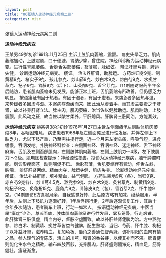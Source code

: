 ```yaml
---
layout: post
title: "06张镜人运动神经元病案二则"
categories: misc
---
```

张镜人运动神经元病案二则

**运动神经元病变**

王某男49岁初诊1991年11月25日
主诉上肢肌肉萎缩，震颤。
病史头晕乏力。肌肉萎缩蝈动，上肢震颤，口干便溏，胃纳少馨，曾住院，神经科诊断为运动神经元病变。进行性脊肌萎缩。
舌脉舌尖部萎缩，苔薄腻，脉细弦。
辨证肝肾亏损，脾运失健。
诊断运动冲经元病变。
痿证。
治法养肝肾，助脾运。
方药炒归身9克、制黄精9克、楮实子9克、孩儿参克、炒山药9克、炒白术9克、炒白芍9克、水炙甘草克、杞子9克、钩藤9克（后下）、山萸肉9克、香谷芽克。（14剂随访服药半年余后随访，患者肌肉萎缩未见发展，能够正常上班，舌肌萎缩有所改善，但仍感乏力明显。
按语痿证有因于热者。有因于湿者，有因于虚者。来势急者多因热与湿，来势缓者多因虚与湿。本案病症渐缓而来，因此治从虚着手，而其虚主要责之于肝肾，故以补养肝肾立法。脾主肉，肌肉萎缩，治当佐以健脾助运。肌肉晌动，上肢震颤，此风动之征，故当佐以酸甘柔养，平肝熄风。肝脾肾三脏同治，方能奏效。

**运动神经元病变**
姚某男38岁初诊1976年1月27日主诉左侧面瘫伴左侧肢体肌肉萎缩8年，吞咽困难月。
病史患者1968年起左侧面瘫呈进行性发展，并伴左侧上下肢乏力，尤以下肢严重，乃至需拄拐行走，近—个月来左衡头痛，呼吸气短，进食缓慢，吞咽发呛。外院神经科检查：左侧面神经、吞咽神经、迷走神经、舌下神经麻痹，舌肌及左侧面部肌肉，左侧肢体肌肉萎缩，左侧上肢肌力～4级，左下肢肌力I～2级。肌电图检查提示：神经源性损害。拟诊为运动神经元疾病，脑千肿瘤町能。刻诊形瘦面苍，动则喘促不已。
舌脉苔薄，舌肌萎缩伴有颤动，伸舌左斜，脉细。
辨证肝肾两虚。精血内夺，脾运失健，肌肉失养。
诊断运动神经元疾病。
痿证。
治法补益肝肾，填补精血，益气健脾。
方药生熟地9克（各）、当归9克、赤白芍9克各）、炒川芎4.5克、潞党参9克、炒白术9克、炙甘草克、制黄精9克、枸杞子9克、炙龟板15克、鹿角片9克、青陈皮9克（各）、香谷芽2克、怀牛膝9克。（14剂随访E方连服月余，自我感觉好转，此后原方略有加减，继续服用。半年后，左侧上下肢肌力逐渐好转，1年后弃拐行走，2年后逐渐恢复工作，其后十余年多次随访，患者骑车上班，行动一如常人。
按语运动神经元疾病，中医当属”痿症“论治。总者面瘫，肢体肌肉萎缩呈进行性发展，累及筋骨，行走艰难。
此肝脾肾三脏俱虚，精血内夺，督脉空虚而致。故以补肝益肾健脾为治。方中潞党参、炒白术、制黄精、炙甘草皆益气健脾，配生熟地、当归、芍药、怀牛膝、枸杞子以补益肝肾，滋养精血，复加龟板、鹿角之善通任督两脉，调补阴阳的血肉有情之品，参人理气的青陈皮，活血的川芎，和胃的香谷芽，以使其补而不滞。脾胃健则能化生水谷之精微，输布四肢百骸，充养肌肉。肝肾盛则髓海充，精血足，筋骨健壮，痿证渐愈。
